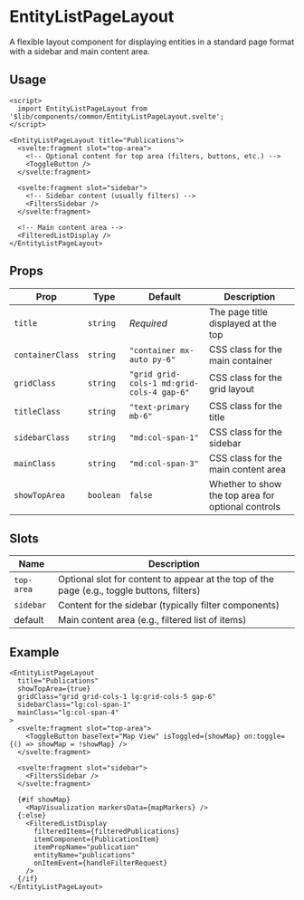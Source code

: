 # EntityListPageLayout

A flexible layout component for displaying entities in a standard page format with a sidebar and main content area.

## Usage

```svelte
<script>
  import EntityListPageLayout from '$lib/components/common/EntityListPageLayout.svelte';
</script>

<EntityListPageLayout title="Publications">
  <svelte:fragment slot="top-area">
    <!-- Optional content for top area (filters, buttons, etc.) -->
    <ToggleButton />
  </svelte:fragment>
  
  <svelte:fragment slot="sidebar">
    <!-- Sidebar content (usually filters) -->
    <FiltersSidebar />
  </svelte:fragment>
  
  <!-- Main content area -->
  <FilteredListDisplay />
</EntityListPageLayout>
```

## Props

| Prop | Type | Default | Description |
|------|------|---------|-------------|
| `title` | `string` | *Required* | The page title displayed at the top |
| `containerClass` | `string` | `"container mx-auto py-6"` | CSS class for the main container |
| `gridClass` | `string` | `"grid grid-cols-1 md:grid-cols-4 gap-6"` | CSS class for the grid layout |
| `titleClass` | `string` | `"text-primary mb-6"` | CSS class for the title |
| `sidebarClass` | `string` | `"md:col-span-1"` | CSS class for the sidebar |
| `mainClass` | `string` | `"md:col-span-3"` | CSS class for the main content area |
| `showTopArea` | `boolean` | `false` | Whether to show the top area for optional controls |

## Slots

| Name | Description |
|------|-------------|
| `top-area` | Optional slot for content to appear at the top of the page (e.g., toggle buttons, filters) |
| `sidebar` | Content for the sidebar (typically filter components) |
| default | Main content area (e.g., filtered list of items) |

## Example

```svelte
<EntityListPageLayout 
  title="Publications" 
  showTopArea={true}
  gridClass="grid grid-cols-1 lg:grid-cols-5 gap-6"
  sidebarClass="lg:col-span-1"
  mainClass="lg:col-span-4"
>
  <svelte:fragment slot="top-area">
    <ToggleButton baseText="Map View" isToggled={showMap} on:toggle={() => showMap = !showMap} />
  </svelte:fragment>
  
  <svelte:fragment slot="sidebar">
    <FiltersSidebar />
  </svelte:fragment>
  
  {#if showMap}
    <MapVisualization markersData={mapMarkers} />
  {:else}
    <FilteredListDisplay 
      filteredItems={filteredPublications} 
      itemComponent={PublicationItem} 
      itemPropName="publication"
      entityName="publications"
      onItemEvent={handleFilterRequest}
    />
  {/if}
</EntityListPageLayout> 